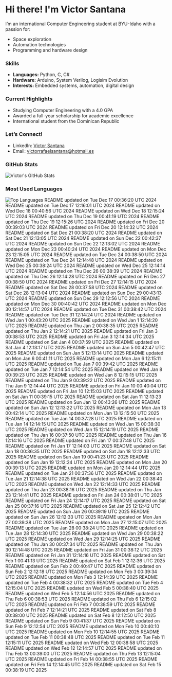 # Hi there! I'm Victor Santana

I’m an international Computer Engineering student at BYU-Idaho with a passion for:
- Space exploration
- Automation technologies
- Programming and hardware design

### Skills
- **Languages:** Python, C, C#
- **Hardware:** Arduino, System Verilog, Logisim Evolution
- **Interests:** Embedded systems, automation, digital design

### Current Highlights
- Studying Computer Engineering with a 4.0 GPA
- Awarded a full-year scholarship for academic excellence
- International student from the Dominican Republic

### Let’s Connect!
- LinkedIn: [Victor Santana](www.linkedin.com/in/victorrafaelsantana)
- Email: victorrafaelsantana@hotmail.es

### GitHub Stats
![Victor's GitHub Stats](https://github-readme-stats.vercel.app/api?username=vrsp05&show_icons=true&theme=tokyonight)

### Most Used Languages
![Top Languages](https://github-readme-stats.vercel.app/api/top-langs/?username=vrsp05&layout=compact&theme=tokyonight)
README updated on Tue Dec 17 00:36:20 UTC 2024
README updated on Tue Dec 17 12:16:01 UTC 2024
README updated on Wed Dec 18 00:40:56 UTC 2024
README updated on Wed Dec 18 12:15:24 UTC 2024
README updated on Thu Dec 19 00:41:19 UTC 2024
README updated on Thu Dec 19 12:15:26 UTC 2024
README updated on Fri Dec 20 00:39:03 UTC 2024
README updated on Fri Dec 20 12:14:32 UTC 2024
README updated on Sat Dec 21 00:38:20 UTC 2024
README updated on Sat Dec 21 12:13:05 UTC 2024
README updated on Sun Dec 22 00:42:37 UTC 2024
README updated on Sun Dec 22 12:13:02 UTC 2024
README updated on Mon Dec 23 00:40:24 UTC 2024
README updated on Mon Dec 23 12:15:05 UTC 2024
README updated on Tue Dec 24 00:38:50 UTC 2024
README updated on Tue Dec 24 12:14:48 UTC 2024
README updated on Wed Dec 25 00:38:24 UTC 2024
README updated on Wed Dec 25 12:14:14 UTC 2024
README updated on Thu Dec 26 00:38:39 UTC 2024
README updated on Thu Dec 26 12:14:28 UTC 2024
README updated on Fri Dec 27 00:38:50 UTC 2024
README updated on Fri Dec 27 12:14:15 UTC 2024
README updated on Sat Dec 28 00:37:58 UTC 2024
README updated on Sat Dec 28 12:13:04 UTC 2024
README updated on Sun Dec 29 00:43:13 UTC 2024
README updated on Sun Dec 29 12:12:56 UTC 2024
README updated on Mon Dec 30 00:40:42 UTC 2024
README updated on Mon Dec 30 12:14:57 UTC 2024
README updated on Tue Dec 31 00:38:42 UTC 2024
README updated on Tue Dec 31 12:14:24 UTC 2024
README updated on Wed Jan  1 00:43:20 UTC 2025
README updated on Wed Jan  1 12:14:20 UTC 2025
README updated on Thu Jan  2 00:38:35 UTC 2025
README updated on Thu Jan  2 12:14:21 UTC 2025
README updated on Fri Jan  3 00:38:53 UTC 2025
README updated on Fri Jan  3 12:14:34 UTC 2025
README updated on Sat Jan  4 00:37:59 UTC 2025
README updated on Sat Jan  4 12:13:17 UTC 2025
README updated on Sun Jan  5 00:42:47 UTC 2025
README updated on Sun Jan  5 12:13:14 UTC 2025
README updated on Mon Jan  6 00:41:11 UTC 2025
README updated on Mon Jan  6 12:15:11 UTC 2025
README updated on Tue Jan  7 00:39:42 UTC 2025
README updated on Tue Jan  7 12:14:54 UTC 2025
README updated on Wed Jan  8 00:39:23 UTC 2025
README updated on Wed Jan  8 12:15:15 UTC 2025
README updated on Thu Jan  9 00:39:22 UTC 2025
README updated on Thu Jan  9 12:14:44 UTC 2025
README updated on Fri Jan 10 00:40:04 UTC 2025
README updated on Fri Jan 10 12:15:03 UTC 2025
README updated on Sat Jan 11 00:39:15 UTC 2025
README updated on Sat Jan 11 12:13:23 UTC 2025
README updated on Sun Jan 12 00:43:26 UTC 2025
README updated on Sun Jan 12 12:13:22 UTC 2025
README updated on Mon Jan 13 00:42:14 UTC 2025
README updated on Mon Jan 13 12:15:50 UTC 2025
README updated on Tue Jan 14 00:37:28 UTC 2025
README updated on Tue Jan 14 12:14:15 UTC 2025
README updated on Wed Jan 15 00:38:30 UTC 2025
README updated on Wed Jan 15 12:14:19 UTC 2025
README updated on Thu Jan 16 00:37:50 UTC 2025
README updated on Thu Jan 16 12:14:16 UTC 2025
README updated on Fri Jan 17 00:37:48 UTC 2025
README updated on Fri Jan 17 12:14:03 UTC 2025
README updated on Sat Jan 18 00:36:35 UTC 2025
README updated on Sat Jan 18 12:12:33 UTC 2025
README updated on Sun Jan 19 00:41:23 UTC 2025
README updated on Sun Jan 19 12:12:24 UTC 2025
README updated on Mon Jan 20 00:39:13 UTC 2025
README updated on Mon Jan 20 12:14:44 UTC 2025
README updated on Tue Jan 21 00:37:36 UTC 2025
README updated on Tue Jan 21 12:14:38 UTC 2025
README updated on Wed Jan 22 00:38:40 UTC 2025
README updated on Wed Jan 22 12:14:33 UTC 2025
README updated on Thu Jan 23 00:38:16 UTC 2025
README updated on Thu Jan 23 12:14:41 UTC 2025
README updated on Fri Jan 24 00:38:01 UTC 2025
README updated on Fri Jan 24 12:14:17 UTC 2025
README updated on Sat Jan 25 00:37:16 UTC 2025
README updated on Sat Jan 25 12:12:42 UTC 2025
README updated on Sun Jan 26 00:39:19 UTC 2025
README updated on Sun Jan 26 12:12:33 UTC 2025
README updated on Mon Jan 27 00:39:38 UTC 2025
README updated on Mon Jan 27 12:15:07 UTC 2025
README updated on Tue Jan 28 00:38:24 UTC 2025
README updated on Tue Jan 28 12:14:30 UTC 2025
README updated on Wed Jan 29 00:38:22 UTC 2025
README updated on Wed Jan 29 12:14:25 UTC 2025
README updated on Thu Jan 30 00:37:34 UTC 2025
README updated on Thu Jan 30 12:14:48 UTC 2025
README updated on Fri Jan 31 00:38:12 UTC 2025
README updated on Fri Jan 31 12:14:16 UTC 2025
README updated on Sat Feb  1 00:41:13 UTC 2025
README updated on Sat Feb  1 12:12:36 UTC 2025
README updated on Sun Feb  2 00:40:47 UTC 2025
README updated on Sun Feb  2 12:12:18 UTC 2025
README updated on Mon Feb  3 00:39:34 UTC 2025
README updated on Mon Feb  3 12:14:39 UTC 2025
README updated on Tue Feb  4 00:38:32 UTC 2025
README updated on Tue Feb  4 12:15:04 UTC 2025
README updated on Wed Feb  5 00:38:40 UTC 2025
README updated on Wed Feb  5 12:14:56 UTC 2025
README updated on Thu Feb  6 00:38:53 UTC 2025
README updated on Thu Feb  6 12:15:02 UTC 2025
README updated on Fri Feb  7 00:38:59 UTC 2025
README updated on Fri Feb  7 12:14:21 UTC 2025
README updated on Sat Feb  8 00:38:00 UTC 2025
README updated on Sat Feb  8 12:12:50 UTC 2025
README updated on Sun Feb  9 00:41:37 UTC 2025
README updated on Sun Feb  9 12:12:54 UTC 2025
README updated on Mon Feb 10 00:40:10 UTC 2025
README updated on Mon Feb 10 12:14:55 UTC 2025
README updated on Tue Feb 11 00:38:48 UTC 2025
README updated on Tue Feb 11 12:15:11 UTC 2025
README updated on Wed Feb 12 00:38:58 UTC 2025
README updated on Wed Feb 12 12:14:57 UTC 2025
README updated on Thu Feb 13 00:39:00 UTC 2025
README updated on Thu Feb 13 12:15:04 UTC 2025
README updated on Fri Feb 14 00:38:55 UTC 2025
README updated on Fri Feb 14 12:14:45 UTC 2025
README updated on Sat Feb 15 00:38:19 UTC 2025
